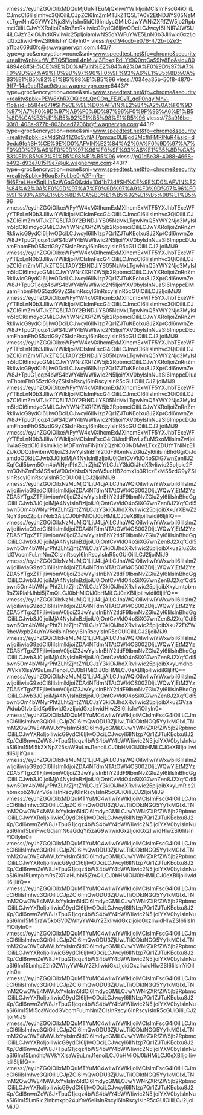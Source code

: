 vmess://eyJhZGQiOiIxMDQuMjUuNTEuMjQxIiwiYWlkIjoiMCIsImFscG4iOiIiLCJmcCI6IiIsImhvc3QiOiIiLCJpZCI6ImZmMTJkZTQ5LTA0Y2EtNDJiYS05NzMxLTgwNmQ5YWY2Njc3MyIsIm5ldCI6ImdycGMiLCJwYWNrZXRfZW5jb2RpbmciOiIiLCJwYXRoIjoiZnRnZmRkIiwicG9ydCI6IjIwODciLCJwcyI6IlNIRVJWSU4iLCJzY3kiOiJhdXRvIiwic25pIjoiamlwNS5qYWFuYWE5LnN0b3JlIiwidGxzIjoidGxzIiwidHlwZSI6IiIsInYiOiIyIn0=
vless://edf94ccb-e076-472b-b2e3-a11ba669d0fc@sw.wagnervpn.com:443/?type=grpc&encryption=none&sni=www.speedtest.net&fp=chrome&security=reality&pbk=rW_BTQ5EiomL4nMuvj3EbxqjRdLYt9Q0rpCaS9Iy8Eo&sid=804894e8#SH%CE%9E%D0%AFVIN%E2%84%A2%0A%F0%9D%97%A7%F0%9D%97%A9%F0%9D%97%96%F0%9F%93%A6%E1%B5%8D%CA%B3%E1%B5%92%E1%B5%98%E1%B5%96
vless://034ea35b-50f8-4870-9ff7-14a9abff3ac9@usa.wagnervpn.com:8443/?type=grpc&encryption=none&sni=www.speedtest.net&fp=chrome&security=reality&pbk=PEW6KhRXOQlebt_QcCOq_FEJGyT_qeP0nqyiMhv-f1o&sid=b584e671#SH%CE%9E%D0%AFVIN%E2%84%A2%0A%F0%9D%97%A7%F0%9D%97%A9%F0%9D%97%96%F0%9F%93%A6%E1%B5%8D%CA%B3%E1%B5%92%E1%B5%98%E1%B5%96
vless://73a916be-03f8-408a-977b-803bced7706b@f.wagnervpn.com:443/?type=grpc&encryption=none&sni=www.speedtest.net&fp=chrome&security=reality&pbk=ckMdSh341Z0qSvNAjl7pmxac0LIBgd3McfhFMRlNuR4&sid=d0edc9fe#SH%CE%9E%D0%AFVIN%E2%84%A2%0A%F0%9D%97%A7%F0%9D%97%A9%F0%9D%97%96%F0%9F%93%A6%E1%B5%8D%CA%B3%E1%B5%92%E1%B5%98%E1%B5%96
vless://e01d5e38-4088-4668-b492-d93e701519e7@uk.wagnervpn.com:443/?type=grpc&encryption=none&sni=www.speedtest.net&fp=chrome&security=reality&pbk=96oqBxFoLbe0rA2PmRe-fH6FreLHeK5qjLIhSzWGaGQ&sid=10d1b73d#SH%CE%9E%D0%AFVIN%E2%84%A2%0A%F0%9D%97%A7%F0%9D%97%A9%F0%9D%97%96%F0%9F%93%A6%E1%B5%8D%CA%B3%E1%B5%92%E1%B5%98%E1%B5%96
vmess://eyJhZGQiOiIxeWFyYW4xMXlhcmExMXlhcmExMTF5YXJhbTExeWFyYTExLnN0b3JlIiwiYWlkIjoiMCIsImFscG4iOiIiLCJmcCI6IiIsImhvc3QiOiIiLCJpZCI6ImZmMTJkZTQ5LTA0Y2EtNDJiYS05NzMxLTgwNmQ5YWY2Njc3MyIsIm5ldCI6ImdycGMiLCJwYWNrZXRfZW5jb2RpbmciOiIiLCJwYXRoIjoiZnRnZmRkIiwicG9ydCI6IjIwODciLCJwcyI6IlNIzp7Qr1ZJTuKEolxu8J2Xp/Cdl6nwnZeW8J+TpuG1jcqz4bWS4bWY4bWWIiwic2N5IjoiYXV0byIsInNuaSI6ImppcDUuamFhbmFhOS5zdG9yZSIsInRscyI6InRscyIsInR5cGUiOiIiLCJ2IjoiMiJ9
vmess://eyJhZGQiOiIxeWFyYW4xMXlhcmExMXlhcmExMTF5YXJhbTExeWFyYTExLnN0b3JlIiwiYWlkIjoiMCIsImFscG4iOiIiLCJmcCI6IiIsImhvc3QiOiIiLCJpZCI6ImZmMTJkZTQ5LTA0Y2EtNDJiYS05NzMxLTgwNmQ5YWY2Njc3MyIsIm5ldCI6ImdycGMiLCJwYWNrZXRfZW5jb2RpbmciOiIiLCJwYXRoIjoiZnRnZmRkIiwicG9ydCI6IjIwODciLCJwcyI6IlNIzp7Qr1ZJTuKEolxu8J2Xp/Cdl6nwnZeW8J+TpuG1jcqz4bWS4bWY4bWWIiwic2N5IjoiYXV0byIsInNuaSI6ImppcDMuamFhbmFhOS5zdG9yZSIsInRscyI6InRscyIsInR5cGUiOiIiLCJ2IjoiMiJ9
vmess://eyJhZGQiOiIxeWFyYW4xMXlhcmExMXlhcmExMTF5YXJhbTExeWFyYTExLnN0b3JlIiwiYWlkIjoiMCIsImFscG4iOiIiLCJmcCI6IiIsImhvc3QiOiIiLCJpZCI6ImZmMTJkZTQ5LTA0Y2EtNDJiYS05NzMxLTgwNmQ5YWY2Njc3MyIsIm5ldCI6ImdycGMiLCJwYWNrZXRfZW5jb2RpbmciOiIiLCJwYXRoIjoiZnRnZmRkIiwicG9ydCI6IjIwODciLCJwcyI6IlNIzp7Qr1ZJTuKEolxu8J2Xp/Cdl6nwnZeW8J+TpuG1jcqz4bWS4bWY4bWWIiwic2N5IjoiYXV0byIsInNuaSI6ImppcDEuamFhbmFhOS5zdG9yZSIsInRscyI6InRscyIsInR5cGUiOiIiLCJ2IjoiMiJ9
vmess://eyJhZGQiOiIxeWFyYW4xMXlhcmExMXlhcmExMTF5YXJhbTExeWFyYTExLnN0b3JlIiwiYWlkIjoiMCIsImFscG4iOiIiLCJmcCI6IiIsImhvc3QiOiIiLCJpZCI6ImZmMTJkZTQ5LTA0Y2EtNDJiYS05NzMxLTgwNmQ5YWY2Njc3MyIsIm5ldCI6ImdycGMiLCJwYWNrZXRfZW5jb2RpbmciOiIiLCJwYXRoIjoiZnRnZmRkIiwicG9ydCI6IjIwODciLCJwcyI6IlNIzp7Qr1ZJTuKEolxu8J2Xp/Cdl6nwnZeW8J+TpuG1jcqz4bWS4bWY4bWWIiwic2N5IjoiYXV0byIsInNuaSI6ImppcDIuamFhbmFhOS5zdG9yZSIsInRscyI6InRscyIsInR5cGUiOiIiLCJ2IjoiMiJ9
vmess://eyJhZGQiOiIxeWFyYW4xMXlhcmExMXlhcmExMTF5YXJhbTExeWFyYTExLnN0b3JlIiwiYWlkIjoiMCIsImFscG4iOiIiLCJmcCI6IiIsImhvc3QiOiIiLCJpZCI6ImZmMTJkZTQ5LTA0Y2EtNDJiYS05NzMxLTgwNmQ5YWY2Njc3MyIsIm5ldCI6ImdycGMiLCJwYWNrZXRfZW5jb2RpbmciOiIiLCJwYXRoIjoiZnRnZmRkIiwicG9ydCI6IjIwODciLCJwcyI6IlNIzp7Qr1ZJTuKEolxu8J2Xp/Cdl6nwnZeW8J+TpuG1jcqz4bWS4bWY4bWWIiwic2N5IjoiYXV0byIsInNuaSI6ImppcDQuamFhbmFhOS5zdG9yZSIsInRscyI6InRscyIsInR5cGUiOiIiLCJ2IjoiMiJ9
vmess://eyJhZGQiOiIxeWFyYW4xMXlhcmExMXlhcmExMTF5YXJhbTExeWFyYTExLnN0b3JlIiwiYWlkIjoiMCIsImFscG4iOiJodHRwLzEuMSxoMiIsImZwIjoiIiwiaG9zdCI6IiIsImlkIjoiMDFmYmFiNjItY2QzNC00NDMwLTkxZDUtYTNiNzE1ZjJkODQzIiwibmV0IjoiZ3JwYyIsInBhY2tldF9lbmNvZGluZyI6IiIsInBhdGgiOiJoamdoODkiLCJwb3J0IjoiMjA4NyIsInBzIjoiU0jOntCvVklO4oSiXG7wnZen8J2XqfCdl5bwn5Om4bWNyrPhtZLhtZjhtZYiLCJzY3kiOiJhdXRvIiwic25pIjoic2FmYXNhZmExMS5sdW90dXNsdXNzeW5ucHB2dmx1b3R1czExMS5zdG9yZSIsInRscyI6InRscyIsInR5cGUiOiIiLCJ2IjoiMiJ9
vmess://eyJhZGQiOiIxNzMuMjQ1LjU4LjAiLCJhaWQiOiIwIiwiYWxwbiI6IiIsImZwIjoiIiwiaG9zdCI6IiIsImlkIjoiZDA4NTdmNTAtOWI4OS00ZDljLWQwYjEtM2YzZDA5YTgxZTFjIiwibmV0IjoiZ3JwYyIsInBhY2tldF9lbmNvZGluZyI6IiIsInBhdGgiOiIiLCJwb3J0IjoiMjA4NyIsInBzIjoiU0jOntCvVklO4oSiXG7wnZen8J2XqfCdl5bwn5Om4bWNyrPhtZLhtZjhtZYiLCJzY3kiOiJhdXRvIiwic25pIjoibXkuYXBwZ2NqY3poZ2piLnNob3AiLCJ0bHMiOiJ0bHMiLCJ0eXBlIjoiIiwidiI6IjIifQ==
vmess://eyJhZGQiOiIxNzMuMjQ1LjU4LjAiLCJhaWQiOiIwIiwiYWxwbiI6IiIsImZwIjoiIiwiaG9zdCI6IiIsImlkIjoiZDA4NTdmNTAtOWI4OS00ZDljLWQwYjEtM2YzZDA5YTgxZTFjIiwibmV0IjoiZ3JwYyIsInBhY2tldF9lbmNvZGluZyI6IiIsInBhdGgiOiIiLCJwb3J0IjoiMjA4NyIsInBzIjoiU0jOntCvVklO4oSiXG7wnZen8J2XqfCdl5bwn5Om4bWNyrPhtZLhtZjhtZYiLCJzY3kiOiJhdXRvIiwic25pIjoibXkua2luZGxldGVocmFuLmNmZCIsInRscyI6InRscyIsInR5cGUiOiIiLCJ2IjoiMiJ9
vmess://eyJhZGQiOiIxNzMuMjQ1LjU4LjAiLCJhaWQiOiIwIiwiYWxwbiI6IiIsImZwIjoiIiwiaG9zdCI6IiIsImlkIjoiZDA4NTdmNTAtOWI4OS00ZDljLWQwYjEtM2YzZDA5YTgxZTFjIiwibmV0IjoiZ3JwYyIsInBhY2tldF9lbmNvZGluZyI6IiIsInBhdGgiOiIiLCJwb3J0IjoiMjA4NyIsInBzIjoiU0jOntCvVklO4oSiXG7wnZen8J2XqfCdl5bwn5Om4bWNyrPhtZLhtZjhtZYiLCJzY3kiOiJhdXRvIiwic25pIjoibXkyLmtpbmRsZXRlaHJhbi5jZmQiLCJ0bHMiOiJ0bHMiLCJ0eXBlIjoiIiwidiI6IjIifQ==
vmess://eyJhZGQiOiIxNzMuMjQ1LjU4LjAiLCJhaWQiOiIwIiwiYWxwbiI6IiIsImZwIjoiIiwiaG9zdCI6IiIsImlkIjoiZDA4NTdmNTAtOWI4OS00ZDljLWQwYjEtM2YzZDA5YTgxZTFjIiwibmV0IjoiZ3JwYyIsInBhY2tldF9lbmNvZGluZyI6IiIsInBhdGgiOiIiLCJwb3J0IjoiMjA4NyIsInBzIjoiU0jOntCvVklO4oSiXG7wnZen8J2XqfCdl5bwn5Om4bWNyrPhtZLhtZjhtZYiLCJzY3kiOiJhdXRvIiwic25pIjoibXkuZ2FtZWRheWxpb24uYnV6eiIsInRscyI6InRscyIsInR5cGUiOiIiLCJ2IjoiMiJ9
vmess://eyJhZGQiOiIxNzMuMjQ1LjU4LjAiLCJhaWQiOiIwIiwiYWxwbiI6IiIsImZwIjoiIiwiaG9zdCI6IiIsImlkIjoiZDA4NTdmNTAtOWI4OS00ZDljLWQwYjEtM2YzZDA5YTgxZTFjIiwibmV0IjoiZ3JwYyIsInBhY2tldF9lbmNvZGluZyI6IiIsInBhdGgiOiIiLCJwb3J0IjoiMjA4NyIsInBzIjoiU0jOntCvVklO4oSiXG7wnZen8J2XqfCdl5bwn5Om4bWNyrPhtZLhtZjhtZYiLCJzY3kiOiJhdXRvIiwic25pIjoibXkyLmdhbWVkYXlsaW9uLmJ1enoiLCJ0bHMiOiJ0bHMiLCJ0eXBlIjoiIiwidiI6IjIifQ==
vmess://eyJhZGQiOiIxNzMuMjQ1LjU4LjAiLCJhaWQiOiIwIiwiYWxwbiI6IiIsImZwIjoiIiwiaG9zdCI6IiIsImlkIjoiZDA4NTdmNTAtOWI4OS00ZDljLWQwYjEtM2YzZDA5YTgxZTFjIiwibmV0IjoiZ3JwYyIsInBhY2tldF9lbmNvZGluZyI6IiIsInBhdGgiOiIiLCJwb3J0IjoiMjA4NyIsInBzIjoiU0jOntCvVklO4oSiXG7wnZen8J2XqfCdl5bwn5Om4bWNyrPhtZLhtZjhtZYiLCJzY3kiOiJhdXRvIiwic25pIjoibXkuZGVzaWdubGlvbi5idXp6IiwidGxzIjoidGxzIiwidHlwZSI6IiIsInYiOiIyIn0=
vmess://eyJhZGQiOiIxMDQuMTYuMC4wIiwiYWlkIjoiMCIsImFscG4iOiIiLCJmcCI6IiIsImhvc3QiOiIiLCJpZCI6ImQwODU3ZjUwLTliODktNGQ5Yy1kMGIxLTNmM2QwOWE4MWUxYyIsIm5ldCI6ImdycGMiLCJwYWNrZXRfZW5jb2RpbmciOiIiLCJwYXRoIjoiIiwicG9ydCI6IjIwODciLCJwcyI6IlNIzp7Qr1ZJTuKEolxu8J2Xp/Cdl6nwnZeW8J+TpuG1jcqz4bWS4bWY4bWWIiwic2N5IjoiYXV0byIsInNuaSI6Im15Mi5kZXNpZ25saW9uLmJ1enoiLCJ0bHMiOiJ0bHMiLCJ0eXBlIjoiIiwidiI6IjIifQ==
vmess://eyJhZGQiOiIxNzMuMjQ1LjU4LjAiLCJhaWQiOiIwIiwiYWxwbiI6IiIsImZwIjoiIiwiaG9zdCI6IiIsImlkIjoiZDA4NTdmNTAtOWI4OS00ZDljLWQwYjEtM2YzZDA5YTgxZTFjIiwibmV0IjoiZ3JwYyIsInBhY2tldF9lbmNvZGluZyI6IiIsInBhdGgiOiIiLCJwb3J0IjoiMjA4NyIsInBzIjoiU0jOntCvVklO4oSiXG7wnZen8J2XqfCdl5bwn5Om4bWNyrPhtZLhtZjhtZYiLCJzY3kiOiJhdXRvIiwic25pIjoibXkyLmRlc2lnbmxpb24uYnV6eiIsInRscyI6InRscyIsInR5cGUiOiIiLCJ2IjoiMiJ9
vmess://eyJhZGQiOiIxMDQuMTYuMC4wIiwiYWlkIjoiMCIsImFscG4iOiIiLCJmcCI6IiIsImhvc3QiOiIiLCJpZCI6ImQwODU3ZjUwLTliODktNGQ5Yy1kMGIxLTNmM2QwOWE4MWUxYyIsIm5ldCI6ImdycGMiLCJwYWNrZXRfZW5jb2RpbmciOiIiLCJwYXRoIjoiIiwicG9ydCI6IjIwODciLCJwcyI6IlNIzp7Qr1ZJTuKEolxu8J2Xp/Cdl6nwnZeW8J+TpuG1jcqz4bWS4bWY4bWWIiwic2N5IjoiYXV0byIsInNuaSI6Im15LmFwcGdjamN6aGdqYi5zaG9wIiwidGxzIjoidGxzIiwidHlwZSI6IiIsInYiOiIyIn0=
vmess://eyJhZGQiOiIxMDQuMTYuMC4wIiwiYWlkIjoiMCIsImFscG4iOiIiLCJmcCI6IiIsImhvc3QiOiIiLCJpZCI6ImQwODU3ZjUwLTliODktNGQ5Yy1kMGIxLTNmM2QwOWE4MWUxYyIsIm5ldCI6ImdycGMiLCJwYWNrZXRfZW5jb2RpbmciOiIiLCJwYXRoIjoiIiwicG9ydCI6IjIwODciLCJwcyI6IlNIzp7Qr1ZJTuKEolxu8J2Xp/Cdl6nwnZeW8J+TpuG1jcqz4bWS4bWY4bWWIiwic2N5IjoiYXV0byIsInNuaSI6Im15LmtpbmRsZXRlaHJhbi5jZmQiLCJ0bHMiOiJ0bHMiLCJ0eXBlIjoiIiwidiI6IjIifQ==
vmess://eyJhZGQiOiIxMDQuMTYuMC4wIiwiYWlkIjoiMCIsImFscG4iOiIiLCJmcCI6IiIsImhvc3QiOiIiLCJpZCI6ImQwODU3ZjUwLTliODktNGQ5Yy1kMGIxLTNmM2QwOWE4MWUxYyIsIm5ldCI6ImdycGMiLCJwYWNrZXRfZW5jb2RpbmciOiIiLCJwYXRoIjoiIiwicG9ydCI6IjIwODciLCJwcyI6IlNIzp7Qr1ZJTuKEolxu8J2Xp/Cdl6nwnZeW8J+TpuG1jcqz4bWS4bWY4bWWIiwic2N5IjoiYXV0byIsInNuaSI6Im15Mi5raW5kbGV0ZWhyYW4uY2ZkIiwidGxzIjoidGxzIiwidHlwZSI6IiIsInYiOiIyIn0=
vmess://eyJhZGQiOiIxMDQuMTYuMC4wIiwiYWlkIjoiMCIsImFscG4iOiIiLCJmcCI6IiIsImhvc3QiOiIiLCJpZCI6ImQwODU3ZjUwLTliODktNGQ5Yy1kMGIxLTNmM2QwOWE4MWUxYyIsIm5ldCI6ImdycGMiLCJwYWNrZXRfZW5jb2RpbmciOiIiLCJwYXRoIjoiIiwicG9ydCI6IjIwODciLCJwcyI6IlNIzp7Qr1ZJTuKEolxu8J2Xp/Cdl6nwnZeW8J+TpuG1jcqz4bWS4bWY4bWWIiwic2N5IjoiYXV0byIsInNuaSI6Im15LmhpZ2h0ZWhyYW4uY2ZkIiwidGxzIjoidGxzIiwidHlwZSI6IiIsInYiOiIyIn0=
vmess://eyJhZGQiOiIxMDQuMTYuMC4wIiwiYWlkIjoiMCIsImFscG4iOiIiLCJmcCI6IiIsImhvc3QiOiIiLCJpZCI6ImQwODU3ZjUwLTliODktNGQ5Yy1kMGIxLTNmM2QwOWE4MWUxYyIsIm5ldCI6ImdycGMiLCJwYWNrZXRfZW5jb2RpbmciOiIiLCJwYXRoIjoiIiwicG9ydCI6IjIwODciLCJwcyI6IlNIzp7Qr1ZJTuKEolxu8J2Xp/Cdl6nwnZeW8J+TpuG1jcqz4bWS4bWY4bWWIiwic2N5IjoiYXV0byIsInNuaSI6Im15Mi5oaWdodGVocmFuLmNmZCIsInRscyI6InRscyIsInR5cGUiOiIiLCJ2IjoiMiJ9
vmess://eyJhZGQiOiIxMDQuMTYuMC4wIiwiYWlkIjoiMCIsImFscG4iOiIiLCJmcCI6IiIsImhvc3QiOiIiLCJpZCI6ImQwODU3ZjUwLTliODktNGQ5Yy1kMGIxLTNmM2QwOWE4MWUxYyIsIm5ldCI6ImdycGMiLCJwYWNrZXRfZW5jb2RpbmciOiIiLCJwYXRoIjoiIiwicG9ydCI6IjIwODciLCJwcyI6IlNIzp7Qr1ZJTuKEolxu8J2Xp/Cdl6nwnZeW8J+TpuG1jcqz4bWS4bWY4bWWIiwic2N5IjoiYXV0byIsInNuaSI6Im15LmdhbWVkYXlsaW9uLmJ1enoiLCJ0bHMiOiJ0bHMiLCJ0eXBlIjoiIiwidiI6IjIifQ==
vmess://eyJhZGQiOiIxMDQuMTYuMC4wIiwiYWlkIjoiMCIsImFscG4iOiIiLCJmcCI6IiIsImhvc3QiOiIiLCJpZCI6ImQwODU3ZjUwLTliODktNGQ5Yy1kMGIxLTNmM2QwOWE4MWUxYyIsIm5ldCI6ImdycGMiLCJwYWNrZXRfZW5jb2RpbmciOiIiLCJwYXRoIjoiIiwicG9ydCI6IjIwODciLCJwcyI6IlNIzp7Qr1ZJTuKEolxu8J2Xp/Cdl6nwnZeW8J+TpuG1jcqz4bWS4bWY4bWWIiwic2N5IjoiYXV0byIsInNuaSI6Im15LmRlc2lnbmxpb24uYnV6eiIsInRscyI6InRscyIsInR5cGUiOiIiLCJ2IjoiMiJ9
